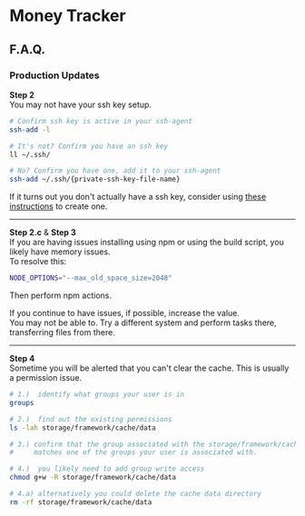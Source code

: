 # Money Tracker
## F.A.Q.
### Production Updates

**Step 2**  
You may not have your ssh key setup.
```bash
# Confirm ssh key is active in your ssh-agent
ssh-add -l

# It's not? Confirm you have an ssh key
ll ~/.ssh/

# No? Confirm you have one, add it to your ssh-agent
ssh-add ~/.ssh/{private-ssh-key-file-name}
```

If it turns out you don't actually have a ssh key, consider using [these instructions](https://docs.github.com/en/authentication/connecting-to-github-with-ssh/generating-a-new-ssh-key-and-adding-it-to-the-ssh-agent) to create one.

---

**Step 2.c** & **Step 3**  
If you are having issues installing using npm or using the build script, you likely have memory issues.  
To resolve this:
```bash
NODE_OPTIONS="--max_old_space_size=2048"
```
Then perform npm actions.

If you continue to have issues, if possible, increase the value.  
You may not be able to. Try a different system and perform tasks there, transferring files from there.

---

**Step 4**  
Sometime you will be alerted that you can't clear the cache. This is usually a permission issue.
```bash
# 1.)  identify what groups your user is in
groups

# 2.)  find out the existing permissions 
ls -lah storage/framework/cache/data

# 3.) confirm that the group associated with the storage/framework/cache/data directory
#     matches one of the groups your user is associated with.

# 4.)  you likely need to add group write access
chmod g+w -R storage/framework/cache/data

# 4.a) alternatively you could delete the cache data directory
rm -rf storage/framework/cache/data
```
